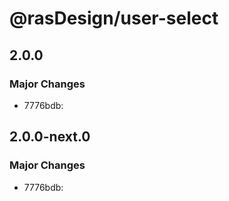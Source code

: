 # @rasDesign/user-select

## 2.0.0

### Major Changes

- 7776bdb:

## 2.0.0-next.0

### Major Changes

- 7776bdb:
